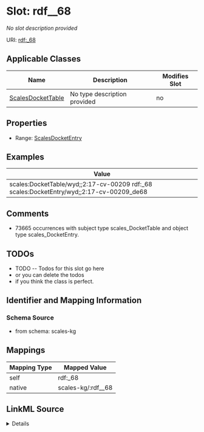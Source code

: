 

# Slot: rdf__68


_No slot description provided_





URI: [rdf:_68](http://www.w3.org/1999/02/22-rdf-syntax-ns#_68)



<!-- no inheritance hierarchy -->





## Applicable Classes

| Name | Description | Modifies Slot |
| --- | --- | --- |
| [ScalesDocketTable](../classes/ScalesDocketTable.md) | No type description provided |  no  |







## Properties

* Range: [ScalesDocketEntry](../classes/ScalesDocketEntry.md)






## Examples

| Value |
| --- |
| scales:DocketTable/wyd;;2:17-cv-00209 rdf:_68 scales:DocketEntry/wyd;;2:17-cv-00209_de68 |

## Comments

* 73665 occurrences with subject type scales_DocketTable and object type scales_DocketEntry.

## TODOs

* TODO -- Todos for this slot go here
* or you can delete the todos
* if you think the class is perfect.

## Identifier and Mapping Information







### Schema Source


* from schema: scales-kg




## Mappings

| Mapping Type | Mapped Value |
| ---  | ---  |
| self | rdf:_68 |
| native | scales-kg/:rdf__68 |




## LinkML Source

<details>
```yaml
name: rdf__68
description: No slot description provided
todos:
- TODO -- Todos for this slot go here
- or you can delete the todos
- if you think the class is perfect.
comments:
- 73665 occurrences with subject type scales_DocketTable and object type scales_DocketEntry.
examples:
- value: scales:DocketTable/wyd;;2:17-cv-00209 rdf:_68 scales:DocketEntry/wyd;;2:17-cv-00209_de68
from_schema: scales-kg
rank: 1000
slot_uri: rdf:_68
alias: rdf__68
domain_of:
- scales_DocketTable
range: scales_DocketEntry

```
</details>